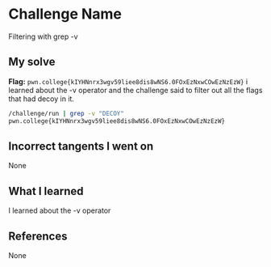 # Challenge Name
Filtering with grep -v

## My solve
**Flag:** `pwn.college{kIYHNnrx3wgv59liee8dis8wNS6.0FOxEzNxwCOwEzNzEzW}`
i learned about the -v operator and the challenge said to filter out all the flags that had decoy in it.

```bash
/challenge/run | grep -v "DECOY"
pwn.college{kIYHNnrx3wgv59liee8dis8wNS6.0FOxEzNxwCOwEzNzEzW}
```
## Incorrect tangents I went on
None

## What I learned
I learned about the -v operator

## References 
None
